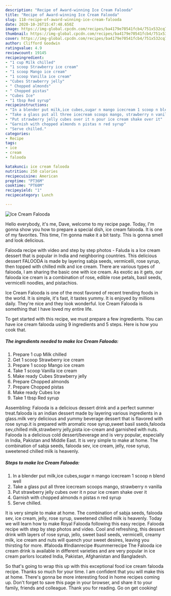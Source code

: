 ```yaml
---
description: "Recipe of Award-winning Ice Cream Falooda"
title: "Recipe of Award-winning Ice Cream Falooda"
slug: 118-recipe-of-award-winning-ice-cream-falooda
date: 2020-10-26T15:47:48.650Z
image: https://img-global.cpcdn.com/recipes/ba4179e70541fcb4/751x532cq70/ice-cream-falooda-recipe-main-photo.jpg
thumbnail: https://img-global.cpcdn.com/recipes/ba4179e70541fcb4/751x532cq70/ice-cream-falooda-recipe-main-photo.jpg
cover: https://img-global.cpcdn.com/recipes/ba4179e70541fcb4/751x532cq70/ice-cream-falooda-recipe-main-photo.jpg
author: Clifford Goodwin
ratingvalue: 4.9
reviewcount: 19145
recipeingredient:
- "1 cup Milk chilled"
- "1 scoop Strawberry ice cream"
- "1 scoop Mango ice cream"
- "1 scoop Vanilla ice cream"
- "Cubes Strawberry jelly"
- " Chopped almonds"
- " Chopped pistas"
- "Cubes Ice"
- "1 tbsp Red syrup"
recipeinstructions:
- "In a blender put milk,ice cubes,sugar n mango icecream 1 scoop n blend well"
- "Take a glass put all three icecream scoops mango, strawberry n vanilla"
- "Put strawberry jelly cubes over it n pour ice cream shake over it"
- "Garnish with chopped almonds n pistas n red syrup"
- "Serve chilled."
categories:
- Recipe
tags:
- ice
- cream
- falooda

katakunci: ice cream falooda 
nutrition: 250 calories
recipecuisine: American
preptime: "PT36M"
cooktime: "PT60M"
recipeyield: "1"
recipecategory: Lunch

---
```



![Ice Cream Falooda](https://img-global.cpcdn.com/recipes/ba4179e70541fcb4/751x532cq70/ice-cream-falooda-recipe-main-photo.jpg)

Hello everybody, it's me, Dave, welcome to my recipe page. Today, I'm gonna show you how to prepare a special dish, ice cream falooda. It is one of my favorites. This time, I'm gonna make it a bit tasty. This is gonna smell and look delicious.

Falooda recipe with video and step by step photos - Faluda is a Ice cream dessert that is popular in India and neighboring countries. This delicious dessert FALOODA is made by layering sabja seeds, vermicelli, rose syrup, then topped with chilled milk and ice cream. There are various types of falooda, I am sharing the basic one with ice cream. As exotic as it gets, our falooda ice cream is a combination of rose, edible rose petals, basil seeds, vermicelli noodles, and pistachios.

Ice Cream Falooda is one of the most favored of recent trending foods in the world. It is simple, it's fast, it tastes yummy. It is enjoyed by millions daily. They're nice and they look wonderful. Ice Cream Falooda is something that I have loved my entire life.


To get started with this recipe, we must prepare a few ingredients. You can have ice cream falooda using 9 ingredients and 5 steps. Here is how you cook that.

<!--inarticleads1-->

##### The ingredients needed to make Ice Cream Falooda:

1. Prepare 1 cup Milk chilled
1. Get 1 scoop Strawberry ice cream
1. Prepare 1 scoop Mango ice cream
1. Take 1 scoop Vanilla ice cream
1. Make ready Cubes Strawberry jelly
1. Prepare  Chopped almonds
1. Prepare  Chopped pistas
1. Make ready Cubes Ice
1. Take 1 tbsp Red syrup


Assembling: Falooda is a delicious dessert drink and a perfect summer treat.falooda is an indian dessert made by layering various ingredients in a glass.milk very delicious and yummy beverage dessert that is flavored with rose syrup.it is prepared with aromatic rose syrup,sweet basil sseds,falooda sev,chilled milk,strawberry jelly,pista ice-cream and garnished with nuts. Falooda is a delicious cold dessert/beverage and is very popular, especially in India, Pakistan and Middle East. It is very simple to make at home. The combination of sabja seeds, falooda sev, ice cream, jelly, rose syrup, sweetened chilled milk is heavenly. 

<!--inarticleads2-->

##### Steps to make Ice Cream Falooda:

1. In a blender put milk,ice cubes,sugar n mango icecream 1 scoop n blend well
1. Take a glass put all three icecream scoops mango, strawberry n vanilla
1. Put strawberry jelly cubes over it n pour ice cream shake over it
1. Garnish with chopped almonds n pistas n red syrup
1. Serve chilled.


It is very simple to make at home. The combination of sabja seeds, falooda sev, ice cream, jelly, rose syrup, sweetened chilled milk is heavenly. Today we will learn how to make Royal Falooda following this easy recipe. Falooda recipe with step by step photos and video. Cool and refreshing, this dessert drink with layers of rose syrup, jello, sweet basil seeds, vermicelli, creamy milk, ice cream and nuts will quench your sweet desires, leaving you thirsting for more. #falooda #Indianrecipe #summerrecipe The Falooda ice cream drink is available in different varieties and are very popular in ice cream parlors located India, Pakistan, Afghanistan and Bangladesh. 

So that's going to wrap this up with this exceptional food ice cream falooda recipe. Thanks so much for your time. I am confident that you will make this at home. There's gonna be more interesting food in home recipes coming up. Don't forget to save this page in your browser, and share it to your family, friends and colleague. Thank you for reading. Go on get cooking!
